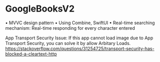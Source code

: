 # GoogleBooksV2
• MVVC design pattern
• Using Combine, SwiftUI
• Real-time searching mechanism: Real-time responding for every character entered

App Transport Security Issue:
If this app cannot load image due to App Transport Security, you can solve it by allow Arbitary Loads.
https://stackoverflow.com/questions/31254725/transport-security-has-blocked-a-cleartext-http
